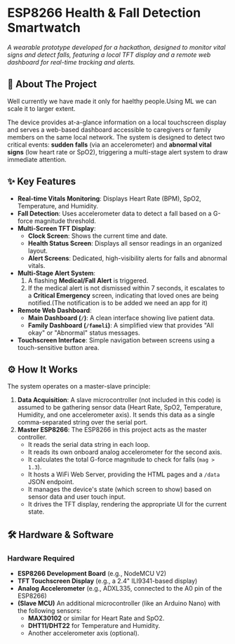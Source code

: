 # ESP8266 Health & Fall Detection Smartwatch

*A wearable prototype developed for a hackathon, designed to monitor vital signs and detect falls, featuring a local TFT display and a remote web dashboard for real-time tracking and alerts.*


## 📖 About The Project

Well currently we have made it only for haelthy people.Using ML we can scale it to larger extent.

The device provides at-a-glance information on a local touchscreen display and serves a web-based dashboard accessible to caregivers or family members on the same local network. The system is designed to detect two critical events: **sudden falls** (via an accelerometer) and **abnormal vital signs** (low heart rate or SpO2), triggering a multi-stage alert system to draw immediate attention.

## ✨ Key Features

* **Real-time Vitals Monitoring**: Displays Heart Rate (BPM), SpO2, Temperature, and Humidity.
* **Fall Detection**: Uses accelerometer data to detect a fall based on a G-force magnitude threshold.
* **Multi-Screen TFT Display**:
    * **Clock Screen**: Shows the current time and date.
    * **Health Status Screen**: Displays all sensor readings in an organized layout.
    * **Alert Screens**: Dedicated, high-visibility alerts for falls and abnormal vitals.
* **Multi-Stage Alert System**:
    1.  A flashing **Medical/Fall Alert** is triggered.
    2.  If the medical alert is not dismissed within 7 seconds, it escalates to a **Critical Emergency** screen, indicating that loved ones are being notified.(The notification is to be added we need an app for it)
* **Remote Web Dashboard**:
    * **Main Dashboard (`/`)**: A clean interface showing live patient data.
    * **Family Dashboard (`/fameli`)**: A simplified view that provides "All okay" or "Abnormal" status messages.
* **Touchscreen Interface**: Simple navigation between screens using a touch-sensitive button area.

## ⚙️ How It Works

The system operates on a master-slave principle:

1.  **Data Acquisition**: A slave microcontroller (not included in this code) is assumed to be gathering sensor data (Heart Rate, SpO2, Temperature, Humidity, and one accelerometer axis). It sends this data as a single comma-separated string over the serial port.
2.  **Master ESP8266**: The ESP8266 in this project acts as the master controller.
    * It reads the serial data string in each loop.
    * It reads its own onboard analog accelerometer for the second axis.
    * It calculates the total G-force magnitude to check for falls (`mag > 1.3`).
    * It hosts a WiFi Web Server, providing the HTML pages and a `/data` JSON endpoint.
    * It manages the device's state (which screen to show) based on sensor data and user touch input.
    * It drives the TFT display, rendering the appropriate UI for the current state.

## 🛠️ Hardware & Software

### Hardware Required

* **ESP8266 Development Board** (e.g., NodeMCU V2)
* **TFT Touchscreen Display** (e.g., a 2.4" ILI9341-based display)
* **Analog Accelerometer** (e.g., ADXL335, connected to the A0 pin of the ESP8266)
* **(Slave MCU)** An additional microcontroller (like an Arduino Nano) with the following sensors:
    * **MAX30102** or similar for Heart Rate and SpO2.
    * **DHT11/DHT22** for Temperature and Humidity.
    * Another accelerometer axis (optional).
